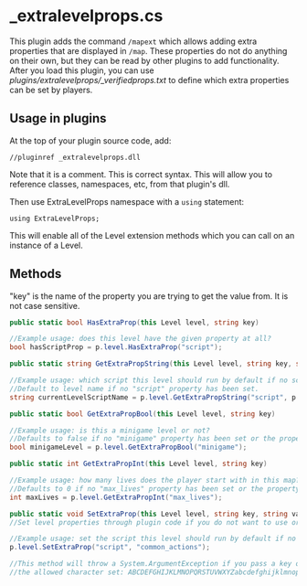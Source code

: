 # _extralevelprops.cs
This plugin adds the command `/mapext` which allows adding extra properties that are displayed in `/map`. These properties do not do anything on their own, but they can be read by other plugins to add functionality. After you load this plugin, you can use *plugins/extralevelprops/_verifiedprops.txt* to define which extra properties can be set by players.

## Usage in plugins
At the top of your plugin source code, add:

`//pluginref _extralevelprops.dll`

Note that it is a comment. This is correct syntax. This will allow you to reference classes, namespaces, etc, from that plugin's dll.

Then use ExtraLevelProps namespace with a `using` statement:

`using ExtraLevelProps;`

This will enable all of the Level extension methods which you can call on an instance of a Level.

## Methods

"key" is the name of the property you are trying to get the value from. It is not case sensitive.

```CS
public static bool HasExtraProp(this Level level, string key)

//Example usage: does this level have the given property at all?
bool hasScriptProp = p.level.HasExtraProp("script");
```

```CS
public static string GetExtraPropString(this Level level, string key, string defaultValue = "")

//Example usage: which script this level should run by default if no script is provided.
//Default to level name if no "script" property has been set.
string currentLevelScriptName = p.level.GetExtraPropString("script", p.level.name);
```

```CS
public static bool GetExtraPropBool(this Level level, string key)

//Example usage: is this a minigame level or not?
//Defaults to false if no "minigame" property has been set or the property could not be parsed as a bool.
bool minigameLevel = p.level.GetExtraPropBool("minigame");
```

```CS
public static int GetExtraPropInt(this Level level, string key)

//Example usage: how many lives does the player start with in this map?
//Defaults to 0 if no "max_lives" property has been set or the property could not be parsed as an int.
int maxLives = p.level.GetExtraPropInt("max_lives");
```

```CS
public static void SetExtraProp(this Level level, string key, string value)
//Set level properties through plugin code if you do not want to use or allow the use of /mapext

//Example usage: set the script this level should run by default if no script is provided.
p.level.SetExtraProp("script", "common_actions");

//This method will throw a System.ArgumentException if you pass a key or value with characters that are not included in
//the allowed character set: ABCDEFGHIJKLMNOPQRSTUVWXYZabcdefghijklmnopqrstuvwxyz1234567890._
```